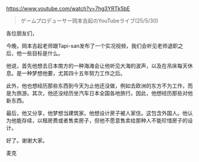 https://www.youtube.com/watch?v=7hg3YRTk5bE

> ゲームプロデューサー岡本吉起のYouTubeライブ(25/5/30)

各位朋友们，

今晚，岡本吉起老师跟Tapi-san发布了一个实况视频，我们会听见老师退职之后，他一些目标是什么。

他说，首先他想去日本南方的一种海滩会让他听见大海的波声，以及在吊床每天休息。是一种梦想他要，尤其四十五年努力工作之后。

此外，他也想经历那些东西到今天为止他还没做，例如去欧洲的东方不为工作，而是为旅游。其次，他还没经历坐汽车日本全国各地旅行。因此，他想经历那些对他新东西。

最后，他又分享，他梦想当建筑家。他想设计房子被人家住。这包含外国人。他认为他能存续，以租房费或者售卖房子，但他不愿意售卖给那种人不能珍惜房子的设计。

好了。谢谢大家。

麦克
